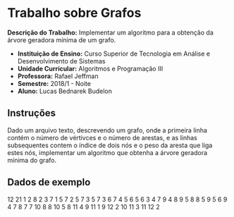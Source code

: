 # Trabalho sobre Grafos

**Descrição do Trabalho:** Implementar um algoritmo para a obtenção da árvore geradora mínima de um grafo.

+ **Instituição de Ensino:** Curso Superior de Tecnologia em Análise e Desenvolvimento de Sistemas
+ **Unidade Curricular:** Algoritmos e Programação III
+ **Professora:** Rafael Jeffman
+ **Semestre:** 2018/1 - Noite
+ **Aluno:** Lucas Bednarek Budelon

## Instruções
Dado um arquivo texto, descrevendo um grafo, onde a primeira linha contém o número de vértivces e o número de arestas, e as linhas subsequentes contem o índice de dois nós e o peso da aresta que liga estes nós, implementar um algoritmo que obtenha a árvore geradora mínima do grafo.

## Dados de exemplo
12 21
1 2 8
2 3 7
1 5 7
2 5 7
3 5 7
3 6 7
4 5 6
5 6 3
4 7 9
4 8 9
5 8 8
5 9 5
6 9 4
7 8 7
7 10 8
8 10 5
8 11 4
9 11 1
9 12 2
10 11 3
11 12 2
